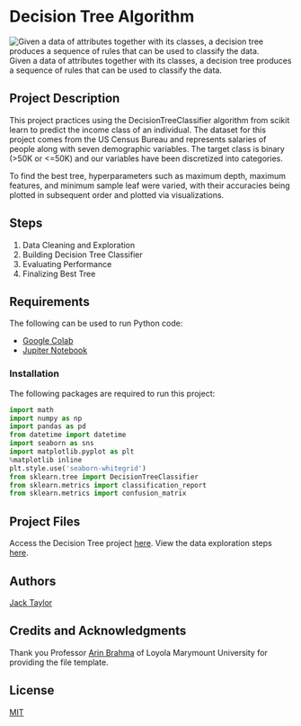 # Decision Tree Algorithm
![Given a data of attributes together with its classes, a decision tree produces a sequence of rules that can be used to classify the data.
](https://developers.bloomreach.com/binaries/original/content/gallery/developer/blog/decision-tree.jpg)
Given a data of attributes together with its classes, a decision tree produces a sequence of rules that can be used to classify the data.
## Project Description
This project practices using the DecisionTreeClassifier algorithm from scikit learn to predict the income class of an individual. The dataset for this project comes from the US Census Bureau and represents salaries of people along with seven demographic variables. The target class is binary (>50K or <=50K) and our variables have been discretized into categories.

To find the best tree, hyperparameters such as maximum depth, maximum features, and minimum sample leaf were varied, with their accuracies being plotted in subsequent order and plotted via visualizations. 

## Steps

 1. Data Cleaning and Exploration
 2. Building Decision Tree Classifier
 3. Evaluating Performance
 4. Finalizing Best Tree

## Requirements
The following can be used to run Python code:
 - [Google Colab](https://colab.research.google.com/notebooks/intro.ipynb#recent=true)
 - [Jupiter Notebook](https://jupyter.org)

### Installation
The following packages are required to run this project:
```python
import math
import numpy as np
import pandas as pd
from datetime import datetime
import seaborn as sns
import matplotlib.pyplot as plt
%matplotlib inline
plt.style.use('seaborn-whitegrid')
from sklearn.tree import DecisionTreeClassifier
from sklearn.metrics import classification_report
from sklearn.metrics import confusion_matrix
```

## Project Files
Access the Decision Tree project [here](https://drive.google.com/file/d/1nm-2xGiR_4Lxb8OBK1xLnQ1mcJlFeS3V/view?usp=sharing).
View the data exploration steps [here](https://drive.google.com/file/d/1fvUH7fAY5GYPpEydGC_kmbO3QISBGxws/view?usp=sharing).

## Authors
[Jack Taylor](https://www.linkedin.com/in/jack-taylor-su/)

## Credits and Acknowledgments
Thank you Professor [Arin Brahma](https://github.com/ArinB) of Loyola Marymount University for providing the file template.

## License
[MIT](https://choosealicense.com/licenses/mit/)

